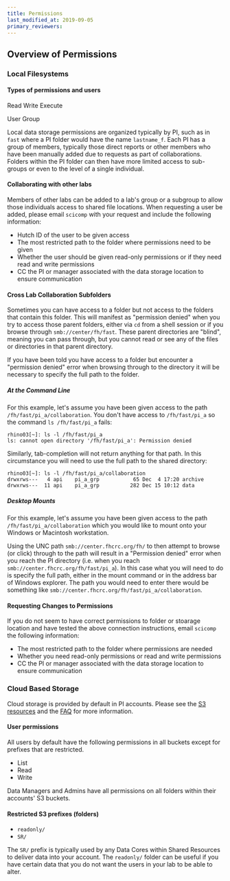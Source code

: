 ```yaml
---
title: Permissions
last_modified_at: 2019-09-05
primary_reviewers:
---
```


## Overview of Permissions

### Local Filesystems

#### Types of permissions and users
Read
Write
Execute

User 
Group


Local data storage permissions are organized typically by PI, such as in `fast` where a PI folder would have the name `lastname_f`.  Each PI has a group of members, typically those direct reports or other members who have been manually added due to requests as part of collaborations.  Folders within the PI folder can then have more limited access to sub-groups or even to the level of a single individual.

#### Collaborating with other labs

Members of other labs can be added to a lab's group or a subgroup to allow those individuals access to shared file locations. When requesting a user be added, please email `scicomp` with your request and include the following information:

- Hutch ID of the user to be given access
- The most restricted path to the folder where permissions need to be given
- Whether the user should be given read-only permissions or if they need read and write permissions
- CC the PI or manager associated with the data storage location to ensure communication

#### Cross Lab Collaboration Subfolders

Sometimes you can have access to a folder but not access to the folders that contain this folder. This will manifest as "permission denied" when you try to access those parent folders, either via `cd` from a shell session or if you browse through `smb://center/fh/fast`.  These parent directories are "blind", meaning you can pass through, but you cannot read or see any of the files or directories in that parent directory.

If you have been told you have access to a folder but encounter a "permission denied" error when browsing through to the directory it will be necessary to specify the full path to the folder.

##### At the Command Line

For this example, let's assume you have been given access to the path `/fh/fast/pi_a/collaboration`.  You don't have access to `/fh/fast/pi_a` so the command `ls /fh/fast/pi_a`  fails:

```
rhino03[~]: ls -l /fh/fast/pi_a
ls: cannot open directory '/fh/fast/pi_a': Permission denied
```

Similarly, tab-completion will not return anything for that path.  In this circumstance you will need to use the full path to the shared directory:

```
rhino03[~]: ls -l /fh/fast/pi_a/collaboration
drwxrws---   4 api    pi_a_grp           65 Dec  4 17:20 archive
drwxrws---  11 api    pi_a_grp          282 Dec 15 10:12 data
```

##### Desktop Mounts

For this example, let's assume you have been given access to the path `/fh/fast/pi_a/collaboration` which you would like to mount onto your Windows or Macintosh workstation.

Using the UNC path `smb://center.fhcrc.org/fh/` to then attempt to browse (or click) through to the path will result in a "Permission denied" error when you reach the PI directory (i.e. when you reach `smb://center.fhcrc.org/fh/fast/pi_a`).  In this case what you will need to do is specify the full path, either in the mount command or in the address bar of Windows explorer.  The path you would need to enter there would be something like `smb://center.fhcrc.org/fh/fast/pi_a/collaboration`.

#### Requesting Changes to Permissions

If you do not seem to have correct permissions to folder or stoarage location and have tested the above connection instructions, email `scicomp` the following information:

- The most restricted path to the folder where permissions are needed
- Whether you need read-only permissions or read and write permissions
- CC the PI or manager associated with the data storage location to ensure communication

### Cloud Based Storage

Cloud storage is provided by default in PI accounts.  Please see the [S3 resources](/compdemos/aws-s3/) and the [FAQ](/compdemos/cloud-faq/) for more information.

#### User permissions

All users by default have the following permissions in all buckets except for prefixes that are restricted.

- List
- Read
- Write

Data Managers and Admins have all permissions on all folders within their accounts' S3 buckets.

#### Restricted S3 prefixes (folders)

- `readonly/`
- `SR/`

The `SR/` prefix is typically used by any Data Cores within Shared Resources to deliver data into your account.  The `readonly/` folder can be useful if you have certain data that you do not want the users in your lab to be able to alter.
